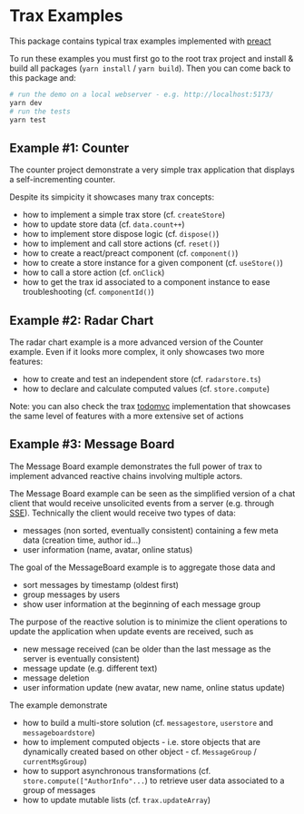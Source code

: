 
# Trax Examples

This package contains typical trax examples implemented with [preact]

To run these examples you must first go to the root trax project and install & build all packages (```yarn install``` / ```yarn build```). Then you can come back to this package and:
```bash
# run the demo on a local webserver - e.g. http://localhost:5173/
yarn dev
# run the tests
yarn test
```

[preact]: https://preactjs.com/


## Example #1: Counter

The counter project demonstrate a very simple trax application that displays a self-incrementing counter. 

Despite its simpicity it showcases many trax concepts:
- how to implement a simple trax store (cf. ```createStore```)
- how to update store data (cf. ```data.count++```)
- how to implement store dispose logic (cf. ```dispose()```)
- how to implement and call store actions (cf. ```reset()```)
- how to create a react/preact component (cf. ```component()```)
- how to create a store instance for a given component (cf. ```useStore()```)
- how to call a store action (cf. ```onClick```)
- how to get the trax id associated to a component instance to ease troubleshooting (cf. ```componentId()```) 


## Example #2: Radar Chart

The radar chart example is a more advanced version of the Counter example. Even if it looks more complex, it only showcases two more features:

- how to create and test an independent store (cf. ```radarstore.ts```)
- how to declare and calculate computed values (cf. ```store.compute```)

Note: you can also check the trax [todomvc] implementation that showcases the same level of features with a more extensive set of actions

[todomvc]: https://github.com/traxjs/trax/tree/main/packages/todomvc


## Example #3: Message Board

The Message Board example demonstrates the full power of trax to implement advanced reactive chains involving multiple actors.

The Message Board example can be seen as the simplified version of a chat client that would receive unsolicited events from a server (e.g. through [SSE]). Technically the client would receive two types of data:
- messages (non sorted, eventually consistent) containing a few meta data (creation time, author id...)
- user information (name, avatar, online status)

The goal of the MessageBoard example is to aggregate those data and
- sort messages by timestamp (oldest first)
- group messages by users
- show user information at the beginning of each message group

The purpose of the reactive solution is to minimize the client operations to update the application when update events are received, such as
- new message received (can be older than the last message as the server is eventually consistent)
- message update (e.g. different text)
- message deletion
- user information update (new avatar, new name, online status update)

The example demonstrate
- how to build a multi-store solution (cf. ```messagestore```, ```userstore``` and ```messageboardstore```)
- how to implement computed objects - i.e. store objects that are dynamically created based on other object - cf. ```MessageGroup``` / ```currentMsgGroup```)
- how to support asynchronous transformations (cf. ```store.compute(["AuthorInfo"...```) to retrieve user data associated to a group of messages
- how to update mutable lists (cf. ```trax.updateArray```)

[SSE]: https://developer.mozilla.org/en-US/docs/Web/API/Server-sent_events
